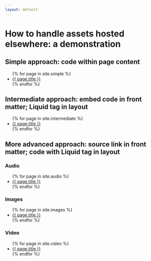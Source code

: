 ```yaml
---
layout: default
---
```


# How to handle assets hosted elsewhere: a demonstration

## Simple approach: code within page content

<ul>
{% for page in site.simple %}
<li><a href = "{{ page.url }}">{{ page.title }}</a></li>
{% endfor %}
</ul>

## Intermediate approach: embed code in front matter; Liquid tag in layout

<ul>
{% for page in site.intermediate %}
<li><a href = "{{ page.url }}">{{ page.title }}</a></li>
{% endfor %}
</ul>

## More advanced approach: source link in front matter; code with Liquid tag in layout

### Audio
<ul>
{% for page in site.audio %}
<li><a href = "{{ page.url }}">{{ page.title }}</a></li>
{% endfor %}
</ul>

### Images
<ul>
{% for page in site.images %}
<li><a href = "{{ page.url }}">{{ page.title }}</a></li>
{% endfor %}
</ul>

### Video
<ul>
{% for page in site.video %}
<li><a href = "{{ page.url }}">{{ page.title }}</a></li>
{% endfor %}
</ul>
